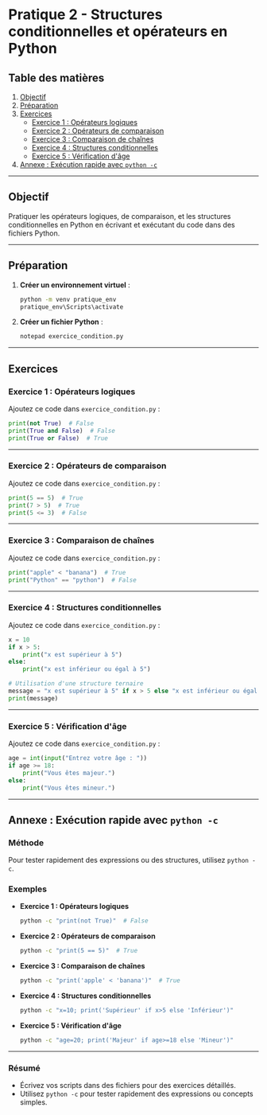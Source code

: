 # Pratique 2 - Structures conditionnelles et opérateurs en Python

## Table des matières

1. [Objectif](#objectif)  
2. [Préparation](#préparation)  
3. [Exercices](#exercices)  
   - [Exercice 1 : Opérateurs logiques](#exercice-1--opérateurs-logiques)  
   - [Exercice 2 : Opérateurs de comparaison](#exercice-2--opérateurs-de-comparaison)  
   - [Exercice 3 : Comparaison de chaînes](#exercice-3--comparaison-de-chaînes)  
   - [Exercice 4 : Structures conditionnelles](#exercice-4--structures-conditionnelles)  
   - [Exercice 5 : Vérification d'âge](#exercice-5--vérification-dâge)  
4. [Annexe : Exécution rapide avec `python -c`](#annexe--exécution-rapide-avec-python--c)

---

## Objectif
Pratiquer les opérateurs logiques, de comparaison, et les structures conditionnelles en Python en écrivant et exécutant du code dans des fichiers Python.

---

## Préparation

1. **Créer un environnement virtuel** :  
   ```bash
   python -m venv pratique_env
   pratique_env\Scripts\activate
   ```

2. **Créer un fichier Python** :  
   ```cmd
   notepad exercice_condition.py
   ```

---

## Exercices

### Exercice 1 : Opérateurs logiques
Ajoutez ce code dans `exercice_condition.py` :
```python
print(not True)  # False
print(True and False)  # False
print(True or False)  # True
```

---

### Exercice 2 : Opérateurs de comparaison
Ajoutez ce code dans `exercice_condition.py` :
```python
print(5 == 5)  # True
print(7 > 5)  # True
print(5 <= 3)  # False
```

---

### Exercice 3 : Comparaison de chaînes
Ajoutez ce code dans `exercice_condition.py` :
```python
print("apple" < "banana")  # True
print("Python" == "python")  # False
```

---

### Exercice 4 : Structures conditionnelles
Ajoutez ce code dans `exercice_condition.py` :
```python
x = 10
if x > 5:
    print("x est supérieur à 5")
else:
    print("x est inférieur ou égal à 5")

# Utilisation d'une structure ternaire
message = "x est supérieur à 5" if x > 5 else "x est inférieur ou égal à 5"
print(message)
```

---

### Exercice 5 : Vérification d'âge
Ajoutez ce code dans `exercice_condition.py` :
```python
age = int(input("Entrez votre âge : "))
if age >= 18:
    print("Vous êtes majeur.")
else:
    print("Vous êtes mineur.")
```

---

## Annexe : Exécution rapide avec `python -c`

### Méthode
Pour tester rapidement des expressions ou des structures, utilisez `python -c`.

### Exemples
- **Exercice 1 : Opérateurs logiques**  
  ```bash
  python -c "print(not True)"  # False
  ```
- **Exercice 2 : Opérateurs de comparaison**  
  ```bash
  python -c "print(5 == 5)"  # True
  ```
- **Exercice 3 : Comparaison de chaînes**  
  ```bash
  python -c "print('apple' < 'banana')"  # True
  ```
- **Exercice 4 : Structures conditionnelles**  
  ```bash
  python -c "x=10; print('Supérieur' if x>5 else 'Inférieur')"
  ```
- **Exercice 5 : Vérification d'âge**  
  ```bash
  python -c "age=20; print('Majeur' if age>=18 else 'Mineur')"
  ```

---

### Résumé
- Écrivez vos scripts dans des fichiers pour des exercices détaillés.
- Utilisez `python -c` pour tester rapidement des expressions ou concepts simples.
